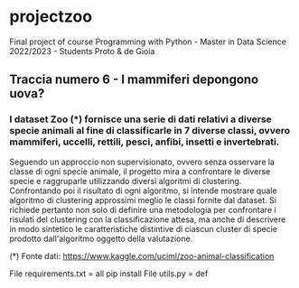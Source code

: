 # projectzoo
Final project of course Programming with Python - Master in Data Science 2022/2023 - Students Proto &amp; de Gioia 

## Traccia numero 6 - I mammiferi depongono uova?
### I dataset Zoo (*) fornisce una serie di dati relativi a diverse specie animali al fine di classificarle in 7 diverse classi, ovvero mammiferi, uccelli, rettili, pesci, anfibi, insetti e invertebrati.
Seguendo un approccio non supervisionato, ovvero senza osservare la classe di ogni specie animale, il progetto mira a confrontare le diverse specie e raggruparle utilizzando diversi algoritmi di clustering.
Confrontando poi il risultato di ogni algoritmo, si intende mostrare quale algoritmo di clustering approssimi meglio le classi fornite dal dataset.
Si richiede pertanto non solo di definire una metodologia per confrontare i risulati del clustering con la classificazione attesa, ma anche di descrivere in modo sintetico le caratteristiche distintive di ciascun cluster di specie prodotto dall'algoritmo oggetto della valutazione.

(*) Fonte dati: https://www.kaggle.com/uciml/zoo-animal-classification


File requirements.txt = all pip install 
File utils.py = def